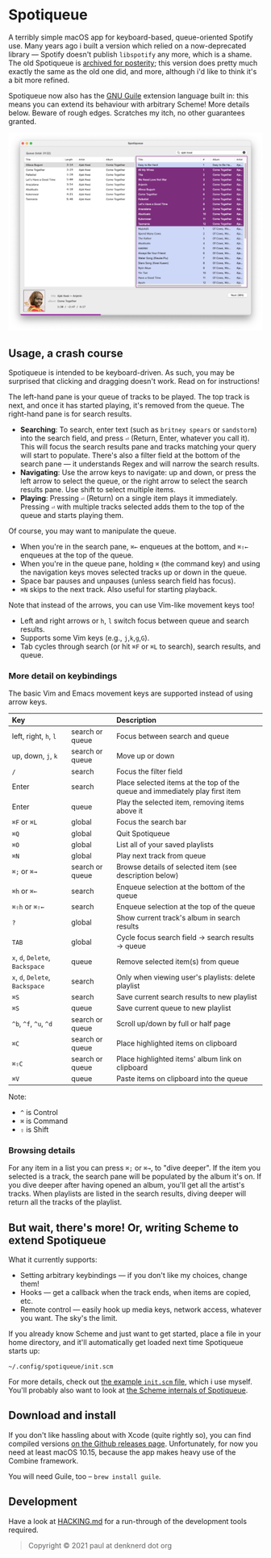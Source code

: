 # Spotiqueue

A terribly simple macOS app for keyboard-based, queue-oriented Spotify use.  Many years ago i built
a version which relied on a now-deprecated library — Spotify doesn't publish `libspotify` any more,
which is a shame.  The old Spotiqueue is [archived for
posterity](https://github.com/toothbrush/spotiqueue-old); this version does pretty much exactly the
same as the old one did, and more, although i'd like to think it's a bit more refined.

Spotiqueue now also has the [GNU Guile](https://www.gnu.org/software/guile/) extension language
built in: this means you can extend its behaviour with arbitrary Scheme!  More details below.
Beware of rough edges. Scratches my itch, no other guarantees granted.

![Obligatory screenshot to give an idea what the app does.](img/screenshot.png)

## Usage, a crash course

Spotiqueue is intended to be keyboard-driven.  As such, you may be surprised that clicking and
dragging doesn't work.  Read on for instructions!

The left-hand pane is your queue of tracks to be played.  The top track is next, and once it has
started playing, it's removed from the queue.  The right-hand pane is for search results.

* **Searching**: To search, enter text (such as `britney spears` or `sandstorm`) into the search
  field, and press `⏎` (Return, Enter, whatever you call it).  This will focus the search results
  pane and tracks matching your query will start to populate.  There's also a filter field at the
  bottom of the search pane — it understands Regex and will narrow the search results.
* **Navigating**: Use the arrow keys to navigate: up and down, or press the left arrow to select the
  queue, or the right arrow to select the search results pane.  Use shift to select multiple items.
* **Playing**: Pressing `⏎` (Return) on a single item plays it immediately.  Pressing `⏎` with
  multiple tracks selected adds them to the top of the queue and starts playing them.

Of course, you may want to manipulate the queue.

* When you're in the search pane, `⌘←` enqueues at the bottom, and `⌘⇧←` enqueues at the top of the
  queue.
* When you're in the queue pane, holding `⌘` (the command key) and using the navigation keys moves
  selected tracks up or down in the queue.
* Space bar pauses and unpauses (unless search field has focus).
* `⌘N` skips to the next track. Also useful for starting playback.

Note that instead of the arrows, you can use Vim-like movement keys too!

* Left and right arrows or `h`, `l` switch focus between queue and search results.
* Supports some Vim keys (e.g., `j`,`k`,`g`,`G`).
* Tab cycles through search (or hit `⌘F` or `⌘L` to search), search results, and queue.

### More detail on keybindings

The basic Vim and Emacs movement keys are supported instead of using arrow keys.

| Key                             |                 | Description                                                                  |
|:--------------------------------|:----------------|:-----------------------------------------------------------------------------|
| left, right, `h`, `l`           | search or queue | Focus between search and queue                                               |
| up, down, `j`, `k`              | search or queue | Move up or down                                                              |
| `/`                             | search          | Focus the filter field                                                       |
| Enter                           | search          | Place selected items at the top of the queue and immediately play first item |
| Enter                           | queue           | Play the selected item, removing items above it                              |
| `⌘F` or `⌘L`                    | global          | Focus the search bar                                                         |
| `⌘Q`                            | global          | Quit Spotiqueue                                                              |
| `⌘O`                            | global          | List all of your saved playlists                                             |
| `⌘N`                            | global          | Play next track from queue                                                   |
| `⌘;` or  `⌘→`                   | search or queue | Browse details of selected item (see description below)                      |
| `⌘h` or  `⌘←`                   | search          | Enqueue selection at the bottom of the queue                                 |
| `⌘⇧h` or  `⌘⇧←`                 | search          | Enqueue selection at the top of the queue                                    |
| `?`                             | global          | Show current track's album in search results                                 |
| `TAB`                           | global          | Cycle focus search field -> search results -> queue                          |
| `x`, `d`, `Delete`, `Backspace` | queue           | Remove selected item(s) from queue                                           |
| `x`, `d`, `Delete`, `Backspace` | search          | Only when viewing user's playlists: delete playlist                          |
| `⌘S`                            | search          | Save current search results to new playlist                                  |
| `⌘S`                            | queue           | Save current queue to new playlist                                           |
| `^b`, `^f`, `^u`, `^d`          | search or queue | Scroll up/down by full or half page                                          |
| `⌘C`                            | search or queue | Place highlighted items on clipboard                                         |
| `⌘⇧C`                           | search or queue | Place highlighted items' album link on clipboard                             |
| `⌘V`                            | queue           | Paste items on clipboard into the queue                                      |

Note:
* `^` is Control
* `⌘` is Command
* `⇧` is Shift

### Browsing details

For any item in a list you can press `⌘;` or `⌘→`, to "dive deeper".  If the item you selected is a
track, the search pane will be populated by the album it's on.  If you dive deeper after having
opened an album, you'll get all the artist's tracks.  When playlists are listed in the search
results, diving deeper will return all the tracks of the playlist.

## But wait, there's more!  Or, writing Scheme to extend Spotiqueue

What it currently supports:

* Setting arbitrary keybindings — if you don't like my choices, change them!
* Hooks — get a callback when the track ends, when items are copied, etc.
* Remote control — easily hook up media keys, network access, whatever you want.  The sky's the
  limit.

If you already know Scheme and just want to get started, place a file in your home directory, and
it'll automatically get loaded next time Spotiqueue starts up:

```
~/.config/spotiqueue/init.scm
```

For more details, check out [the example `init.scm` file](./examples/paul-config.scm), which i use
myself.  You'll probably also want to look at [the Scheme internals of Spotiqueue](./guile/spotiqueue/).

## Download and install

If you don't like hassling about with Xcode (quite rightly so), you can find compiled versions
[on the Github releases page](https://github.com/toothbrush/Spotiqueue/releases).  Unfortunately, for now you need at least
macOS 10.15, because the app makes heavy use of the Combine framework.

You will need Guile, too – `brew install guile`.

## Development

Have a look at [HACKING.md](./HACKING.md) for a run-through of the development tools required.

> Copyright © 2021 paul at denknerd dot org
